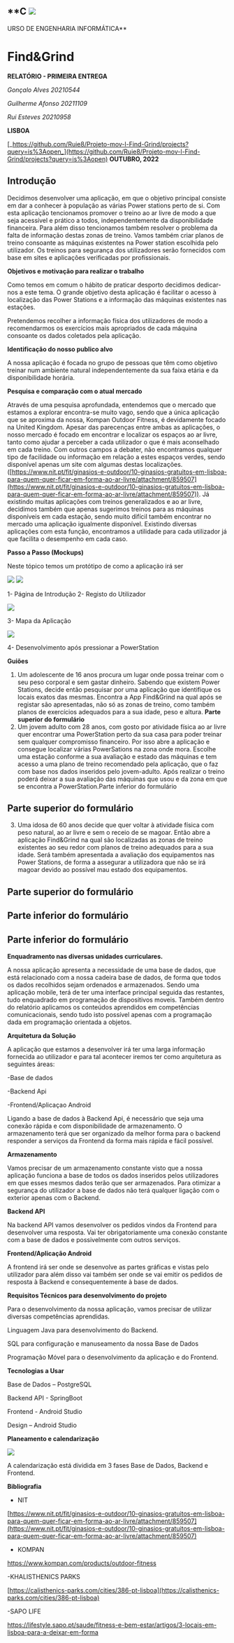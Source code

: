 ## **C ![](RackMultipart20221023-1-nqwbmk_html_a9e3558f01d6ed87.png)
 URSO DE ENGENHARIA INFORMÁTICA**

# **Find&Grind**

**RELATÓRIO - PRIMEIRA ENTREGA**

_Gonçalo Alves 20210544_

_Guilherme Afonso 20211109_

_Rui Esteves 20210958_

**LISBOA**

[_https://github.com/Ruie8/Projeto-mov-l-Find-Grind/projects?query=is%3Aopen_](https://github.com/Ruie8/Projeto-mov-l-Find-Grind/projects?query=is%3Aopen) **OUTUBRO, 2022**

## **Introdução**

Decidimos desenvolver uma aplicação, em que o objetivo principal consiste em dar a conhecer à população as várias Power stations perto de si. Com esta aplicação tencionamos promover o treino ao ar livre de modo a que seja acessível e prático a todos, independentemente da disponibilidade financeira. Para além disso tencionamos também resolver o problema da falta de informação destas zonas de treino. Vamos também criar planos de treino consoante as máquinas existentes na Power station escolhida pelo utilizador. Os treinos para segurança dos utilizadores serão fornecidos com base em sites e aplicações verificadas por profissionais.

**Objetivos e motivação para realizar o trabalho**

Como temos em comum o hábito de praticar desporto decidimos dedicar-nos a este tema. O grande objetivo desta aplicação é facilitar o acesso à localização das Power Stations e a informação das máquinas existentes nas estações.

Pretendemos recolher a informação física dos utilizadores de modo a recomendarmos os exercícios mais apropriados de cada máquina consoante os dados coletados pela aplicação.

**Identificação do nosso publico alvo**

A nossa aplicação é focada no grupo de pessoas que têm como objetivo treinar num ambiente natural independentemente da sua faixa etária e da disponibilidade horária.

**Pesquisa e comparação com o atual mercado**

Através de uma pesquisa aprofundada, entendemos que o mercado que estamos a explorar encontra-se muito vago, sendo que a única aplicação que se aproxima da nossa, Kompan Outdoor Fitness, é devidamente focado na United Kingdom. Apesar das parecenças entre ambas as aplicações, o nosso mercado é focado em encontrar e localizar os espaços ao ar livre, tanto como ajudar a perceber a cada utilizador o que é mais aconselhado em cada treino. Com outros campos a debater, não encontramos qualquer tipo de facilidade ou informação em relação a estes espaços verdes, sendo disponível apenas um site com algumas destas localizações.([https://www.nit.pt/fit/ginasios-e-outdoor/10-ginasios-gratuitos-em-lisboa-para-quem-quer-ficar-em-forma-ao-ar-livre/attachment/859507](https://www.nit.pt/fit/ginasios-e-outdoor/10-ginasios-gratuitos-em-lisboa-para-quem-quer-ficar-em-forma-ao-ar-livre/attachment/859507)). Já existindo muitas aplicações com treinos generalizados e ao ar livre, decidimos também que apenas sugerimos treinos para as máquinas disponíveis em cada estação, sendo muito difícil também encontrar no mercado uma aplicação igualmente disponível. Existindo diversas aplicações com esta função, encontramos a utilidade para cada utilizador já que facilita o desempenho em cada caso.

**Passo a Passo (Mockups)**

Neste tópico temos um protótipo de como a aplicação irá ser

![](RackMultipart20221023-1-nqwbmk_html_3075955cc282805e.png) ![](RackMultipart20221023-1-nqwbmk_html_3aeb05605ab35fee.png)

1- Página de Introdução 2- Registo do Utilizador

![](RackMultipart20221023-1-nqwbmk_html_3df3ec75828f5995.png)

3- Mapa da Aplicação

![](RackMultipart20221023-1-nqwbmk_html_59b80c427ecaadfe.png)

4- Desenvolvimento após pressionar a PowerStation

**Guiões**

1. Um adolescente de 16 anos procura um lugar onde possa treinar com o seu peso corporal e sem gastar dinheiro. Sabendo que existem Power Stations, decide então pesquisar por uma aplicação que identifique os locais exatos das mesmas. Encontra a App Find&Grind na qual após se registar são apresentadas, não só as zonas de treino, como também planos de exercícios adequados para a sua idade, peso e altura. **Parte superior do formulário**
2. Um jovem adulto com 28 anos, com gosto por atividade física ao ar livre quer encontrar uma PowerStation perto da sua casa para poder treinar sem qualquer compromisso financeiro. Por isso abre a aplicação e consegue localizar várias PowerSations na zona onde mora. Escolhe uma estação conforme a sua avaliação e estado das máquinas e tem acesso a uma plano de treino recomendado pela aplicação, que o faz com base nos dados inseridos pelo jovem-adulto. Após realizar o treino poderá deixar a sua avaliação das máquinas que usou e da zona em que se encontra a PowerStation.Parte inferior do formulário
## **Parte superior do formulário**
3. Uma idosa de 60 anos decide que quer voltar à atividade física com peso natural, ao ar livre e sem o receio de se magoar. Então abre a aplicação Find&Grind na qual são localizadas as zonas de treino existentes ao seu redor com planos de treino adequados para a sua idade. Será também apresentada a avaliação dos equipamentos nas Power Stations, de forma a assegurar a utilizadora que não se irá magoar devido ao possível mau estado dos equipamentos.
## **Parte superior do formulário**

## **Parte inferior do formulário**

## **Parte inferior do formulário**

**Enquadramento nas diversas unidades curriculares.**

A nossa aplicação apresenta a necessidade de uma base de dados, que está relacionado com a nossa cadeira base de dados, de forma que todos os dados recolhidos sejam ordenados e armazenados. Sendo uma aplicação mobile, terá de ter uma interface principal seguida das restantes, tudo enquadrado em programação de dispositivos moveis. Também dentro do relatório aplicamos os conteúdos aprendidos em competências comunicacionais, sendo tudo isto possível apenas com a programação dada em programação orientada a objetos.

**Arquitetura da Solução**

A aplicação que estamos a desenvolver irá ter uma larga informação fornecida ao utilizador e para tal acontecer iremos ter como arquitetura as seguintes áreas:

-Base de dados

-Backend Api

-Frontend/Aplicaçao Android

Ligando a base de dados à Backend Api, é necessário que seja uma conexão rápida e com disponibilidade de armazenamento. O armazenamento terá que ser organizado da melhor forma para o backend responder a serviços da Frontend da forma mais rápida e fácil possível.

**Armazenamento**

Vamos precisar de um armazenamento constante visto que a nossa aplicação funciona a base de todos os dados inseridos pelos utilizadores em que esses mesmos dados terão que ser armazenados. Para otimizar a segurança do utilizador a base de dados não terá qualquer ligação com o exterior apenas com o Backend.

**Backend API**

Na backend API vamos desenvolver os pedidos vindos da Frontend para desenvolver uma resposta. Vai ter obrigatoriamente uma conexão constante com a base de dados e possivelmente com outros serviços.

**Frontend/Aplicação Android**

A frontend irá ser onde se desenvolve as partes gráficas e vistas pelo utilizador para além disso vai também ser onde se vai emitir os pedidos de resposta à Backend e consequentemente à base de dados.

**Requisitos Técnicos para desenvolvimento do projeto**

Para o desenvolvimento da nossa aplicação, vamos precisar de utilizar diversas competências aprendidas.

Linguagem Java para desenvolvimento do Backend.

SQL para configuração e manuseamento da nossa Base de Dados

Programação Móvel para o desenvolvimento da aplicação e do Frontend.

**Tecnologias a Usar**

Base de Dados – PostgreSQL

Backend API - SpringBoot

Frontend - Android Studio

Design – Android Studio

**Planeamento e calendarização**

![](RackMultipart20221023-1-nqwbmk_html_52770ee4beb666ea.png)

A calendarização está dividida em 3 fases Base de Dados, Backend e Frontend.

**Bibliografia**

- NIT

[https://www.nit.pt/fit/ginasios-e-outdoor/10-ginasios-gratuitos-em-lisboa-para-quem-quer-ficar-em-forma-ao-ar-livre/attachment/859507](https://www.nit.pt/fit/ginasios-e-outdoor/10-ginasios-gratuitos-em-lisboa-para-quem-quer-ficar-em-forma-ao-ar-livre/attachment/859507)

- KOMPAN

https://www.kompan.com/products/outdoor-fitness

-KHALISTHENICS PARKS

[https://calisthenics-parks.com/cities/386-pt-lisboa](https://calisthenics-parks.com/cities/386-pt-lisboa)

-SAPO LIFE

https://lifestyle.sapo.pt/saude/fitness-e-bem-estar/artigos/3-locais-em-lisboa-para-a-deixar-em-forma
